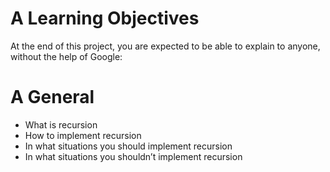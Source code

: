 # A Learning Objectives
At the end of this project, you are expected to be able to explain to anyone, without the help of Google:

# A General
* What is recursion
* How to implement recursion
* In what situations you should implement recursion
* In what situations you shouldn’t implement recursion
